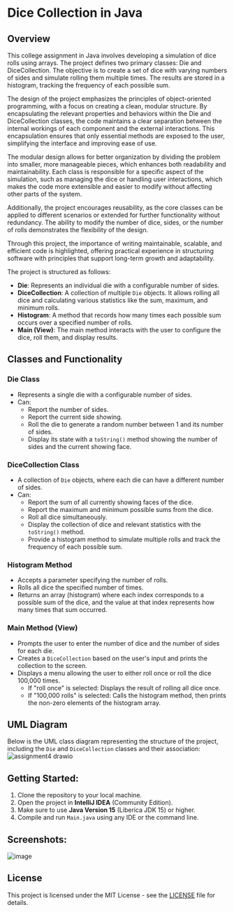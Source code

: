 # Dice Collection in Java

## Overview

This college assignment in Java involves developing a simulation of dice rolls using arrays. The project defines two primary classes: Die and DiceCollection. The objective is to create a set of dice with varying numbers of sides and simulate rolling them multiple times. The results are stored in a histogram, tracking the frequency of each possible sum.

The design of the project emphasizes the principles of object-oriented programming, with a focus on creating a clean, modular structure. By encapsulating the relevant properties and behaviors within the Die and DiceCollection classes, the code maintains a clear separation between the internal workings of each component and the external interactions. This encapsulation ensures that only essential methods are exposed to the user, simplifying the interface and improving ease of use.

The modular design allows for better organization by dividing the problem into smaller, more manageable pieces, which enhances both readability and maintainability. Each class is responsible for a specific aspect of the simulation, such as managing the dice or handling user interactions, which makes the code more extensible and easier to modify without affecting other parts of the system.

Additionally, the project encourages reusability, as the core classes can be applied to different scenarios or extended for further functionality without redundancy. The ability to modify the number of dice, sides, or the number of rolls demonstrates the flexibility of the design.

Through this project, the importance of writing maintainable, scalable, and efficient code is highlighted, offering practical experience in structuring software with principles that support long-term growth and adaptability.

The project is structured as follows:
- **Die**: Represents an individual die with a configurable number of sides.
- **DiceCollection**: A collection of multiple `Die` objects. It allows rolling all dice and calculating various statistics like the sum, maximum, and minimum rolls.
- **Histogram**: A method that records how many times each possible sum occurs over a specified number of rolls.
- **Main (View)**: The main method interacts with the user to configure the dice, roll them, and display results.

## Classes and Functionality

### Die Class
- Represents a single die with a configurable number of sides.
- Can:
  - Report the number of sides.
  - Report the current side showing.
  - Roll the die to generate a random number between 1 and its number of sides.
  - Display its state with a `toString()` method showing the number of sides and the current showing face.

### DiceCollection Class
- A collection of `Die` objects, where each die can have a different number of sides.
- Can:
  - Report the sum of all currently showing faces of the dice.
  - Report the maximum and minimum possible sums from the dice.
  - Roll all dice simultaneously.
  - Display the collection of dice and relevant statistics with the `toString()` method.
  - Provide a histogram method to simulate multiple rolls and track the frequency of each possible sum.

### Histogram Method
- Accepts a parameter specifying the number of rolls.
- Rolls all dice the specified number of times.
- Returns an array (histogram) where each index corresponds to a possible sum of the dice, and the value at that index represents how many times that sum occurred.

### Main Method (View)
- Prompts the user to enter the number of dice and the number of sides for each die.
- Creates a `DiceCollection` based on the user's input and prints the collection to the screen.
- Displays a menu allowing the user to either roll once or roll the dice 100,000 times.
  - If "roll once" is selected: Displays the result of rolling all dice once.
  - If "100,000 rolls" is selected: Calls the histogram method, then prints the non-zero elements of the histogram array.

## UML Diagram
Below is the UML class diagram representing the structure of the project, including the `Die` and `DiceCollection` classes and their association:
![assignment4 drawio](https://github.com/user-attachments/assets/44f3eaec-6e84-4e73-b91a-ac8778bcc518)

## Getting Started:
1. Clone the repository to your local machine.
2. Open the project in **IntelliJ IDEA** (Community Edition).
3. Make sure to use **Java Version 15** (Liberica JDK 15) or higher.
3. Compile and run `Main.java` using any IDE or the command line.

## Screenshots:
![image](https://github.com/user-attachments/assets/2741fba1-4a1e-4ce1-9201-71d19dbd8b7f)

## License
This project is licensed under the MIT License - see the [LICENSE](LICENSE) file for details.



